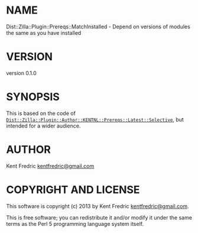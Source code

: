 # NAME

Dist::Zilla::Plugin::Prereqs::MatchInstalled - Depend on versions of modules the same as you have installed

# VERSION

version 0.1.0

# SYNOPSIS

This is based on the code of [`Dist::Zilla::Plugin::Author::KENTNL::Prereqs::Latest::Selective`](http://search.cpan.org/perldoc?Dist::Zilla::Plugin::Author::KENTNL::Prereqs::Latest::Selective), but intended for a wider audience.

# AUTHOR

Kent Fredric <kentfredric@gmail.com>

# COPYRIGHT AND LICENSE

This software is copyright (c) 2013 by Kent Fredric <kentfredric@gmail.com>.

This is free software; you can redistribute it and/or modify it under
the same terms as the Perl 5 programming language system itself.
